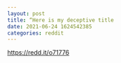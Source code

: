 ```yaml
--- 
layout: post 
title: “Here is my deceptive title 
date: 2021-06-24 1624542385 
categories: reddit 
--- 
```

https://redd.it/o71776